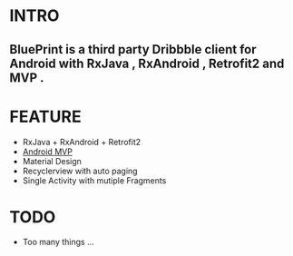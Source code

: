 # INTRO

##  BluePrint is a third party Dribbble client for Android with RxJava , RxAndroid , Retrofit2 and MVP .

# FEATURE

* RxJava + RxAndroid + Retrofit2
* [Android MVP](https://github.com/googlesamples/android-architecture)
* Material Design
* Recyclerview with auto paging
* Single Activity with mutiple Fragments

# TODO

* Too many things ...

